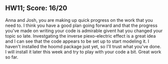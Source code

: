 ## HW11; Score: 16/20

Anna and Josh, you are making up quick progress on the work that you need to. I think you have a good plan going forward and that the progress you've made on writing your code is admirable givent hat you changed your topic so late. Investgating the inverse piexo-electric effect is a great idea and I can see that the code appears to be set up to start modeling it. I haven't installed the hoomd package just yet, so I'll trust what you've done. I will install it later this week and try to play with your code a bit. Great work so far.
